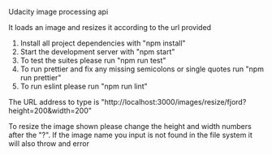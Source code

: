 Udacity image processing api

It loads an image and resizes it according to the url provided

1. Install all project dependencies with "npm install"
2. Start the development server with "npm start"
3. To test the suites please run "npm run test"
4. To run prettier and fix any missing semicolons or single quotes run "npm run prettier"
5. To run eslint please run "npm run lint"

The URL address to type is "http://localhost:3000/images/resize/fjord?height=200&width=200"

To resize the image shown please change the height and width numbers after the "?". If the image name you input is not found in the file system it will also throw and error
